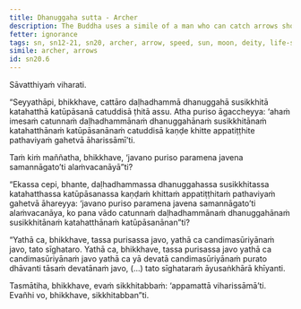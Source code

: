 ```yaml
---
title: Dhanuggaha sutta - Archer
description: The Buddha uses a simile of a man who can catch arrows shot by well-trained archers before they touch the ground to illustrate that life-sustaining conditions wear away faster than that.
fetter: ignorance
tags: sn, sn12-21, sn20, archer, arrow, speed, sun, moon, deity, life-sustaining conditions, life force, diligence
simile: archer, arrows
id: sn20.6
---
```


Sāvatthiyaṁ viharati.

“Seyyathāpi, bhikkhave, cattāro daḷhadhammā dhanuggahā susikkhitā katahatthā katūpāsanā catuddisā ṭhitā assu. Atha puriso āgaccheyya: ‘ahaṁ imesaṁ catunnaṁ daḷhadhammānaṁ dhanuggahānaṁ susikkhitānaṁ katahatthānaṁ katūpāsanānaṁ catuddisā kaṇḍe khitte appatiṭṭhite pathaviyaṁ gahetvā āharissāmī’ti.

Taṁ kiṁ maññatha, bhikkhave, ‘javano puriso paramena javena samannāgato’ti alaṁvacanāyā”ti?

“Ekassa cepi, bhante, daḷhadhammassa dhanuggahassa susikkhitassa katahatthassa katūpāsanassa kaṇḍaṁ khittaṁ appatiṭṭhitaṁ pathaviyaṁ gahetvā āhareyya: ‘javano puriso paramena javena samannāgato’ti alaṁvacanāya, ko pana vādo catunnaṁ daḷhadhammānaṁ dhanuggahānaṁ susikkhitānaṁ katahatthānaṁ katūpāsanānan”ti?

“Yathā ca, bhikkhave, tassa purisassa javo, yathā ca candimasūriyānaṁ javo, tato sīghataro. Yathā ca, bhikkhave, tassa purisassa javo yathā ca candimasūriyānaṁ javo yathā ca yā devatā candimasūriyānaṁ purato dhāvanti tāsaṁ devatānaṁ javo, (…) tato sīghataraṁ āyusaṅkhārā khīyanti.

Tasmātiha, bhikkhave, evaṁ sikkhitabbaṁ: ‘appamattā viharissāmā’ti. Evañhi vo, bhikkhave, sikkhitabban”ti.